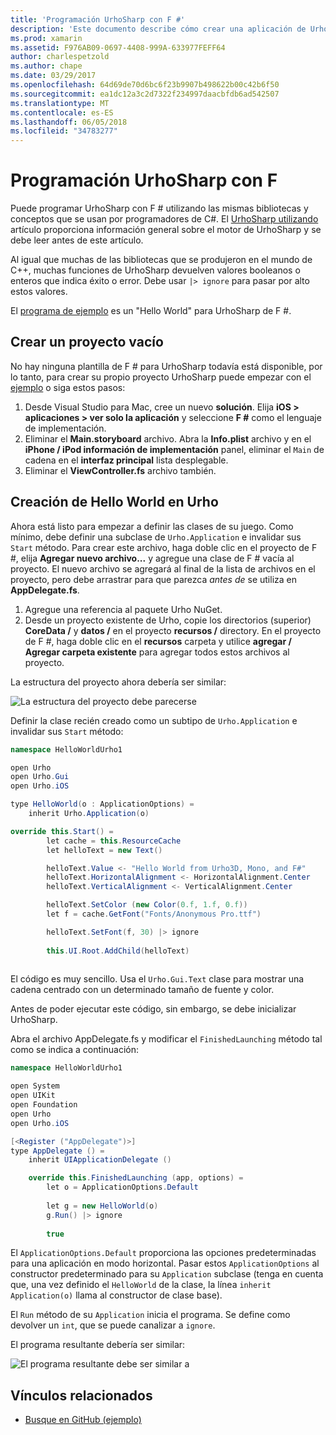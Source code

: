 ```yaml
---
title: 'Programación UrhoSharp con F #'
description: 'Este documento describe cómo crear una aplicación de UrhoSharp de simple hello world con F # en Visual Studio para Mac.'
ms.prod: xamarin
ms.assetid: F976AB09-0697-4408-999A-633977FEFF64
author: charlespetzold
ms.author: chape
ms.date: 03/29/2017
ms.openlocfilehash: 64d69de70d6bc6f23b9907b498622b00c42b6f50
ms.sourcegitcommit: ea1dc12a3c2d7322f234997daacbfdb6ad542507
ms.translationtype: MT
ms.contentlocale: es-ES
ms.lasthandoff: 06/05/2018
ms.locfileid: "34783277"
---
```

# <a name="programming-urhosharp-with-f"></a>Programación UrhoSharp con F #

Puede programar UrhoSharp con F # utilizando las mismas bibliotecas y conceptos que se usan por programadores de C#. El [UrhoSharp utilizando](~/graphics-games/urhosharp/using.md) artículo proporciona información general sobre el motor de UrhoSharp y se debe leer antes de este artículo.

Al igual que muchas de las bibliotecas que se produjeron en el mundo de C++, muchas funciones de UrhoSharp devuelven valores booleanos o enteros que indica éxito o error. Debe usar `|> ignore` para pasar por alto estos valores.

El [programa de ejemplo](https://github.com/xamarin/recipes/tree/master/cross-platform/urho/urho-fsharp/HelloWorldUrhoFsharp) es un "Hello World" para UrhoSharp de F #.

## <a name="creating-an-empty-project"></a>Crear un proyecto vacío

No hay ninguna plantilla de F # para UrhoSharp todavía está disponible, por lo tanto, para crear su propio proyecto UrhoSharp puede empezar con el [ejemplo](https://github.com/xamarin/recipes/tree/master/cross-platform/urho/urho-fsharp/HelloWorldUrhoFsharp) o siga estos pasos:

1. Desde Visual Studio para Mac, cree un nuevo **solución**. Elija **iOS > aplicaciones > ver solo la aplicación** y seleccione **F #** como el lenguaje de implementación. 
1. Eliminar el **Main.storyboard** archivo. Abra la **Info.plist** archivo y en el **iPhone / iPod información de implementación** panel, eliminar el `Main` de cadena en el **interfaz principal** lista desplegable.
1. Eliminar el **ViewController.fs** archivo también.

## <a name="building-hello-world-in-urho"></a>Creación de Hello World en Urho

Ahora está listo para empezar a definir las clases de su juego. Como mínimo, debe definir una subclase de `Urho.Application` e invalidar sus `Start` método. Para crear este archivo, haga doble clic en el proyecto de F #, elija **Agregar nuevo archivo...**  y agregue una clase de F # vacía al proyecto. El nuevo archivo se agregará al final de la lista de archivos en el proyecto, pero debe arrastrar para que parezca *antes de* se utiliza en **AppDelegate.fs**.

1. Agregue una referencia al paquete Urho NuGet.
1. Desde un proyecto existente de Urho, copie los directorios (superior) **CoreData /** y **datos /** en el proyecto **recursos /** directory. En el proyecto de F #, haga doble clic en el **recursos** carpeta y utilice **agregar / Agregar carpeta existente** para agregar todos estos archivos al proyecto.

La estructura del proyecto ahora debería ser similar:

![](fsharp-images/solutionpane.png "La estructura del proyecto debe parecerse")

Definir la clase recién creado como un subtipo de `Urho.Application` e invalidar sus `Start` método:

```csharp
namespace HelloWorldUrho1

open Urho
open Urho.Gui
open Urho.iOS

type HelloWorld(o : ApplicationOptions) =
    inherit Urho.Application(o) 

override this.Start() = 
        let cache = this.ResourceCache
        let helloText = new Text()

        helloText.Value <- "Hello World from Urho3D, Mono, and F#"
        helloText.HorizontalAlignment <- HorizontalAlignment.Center
        helloText.VerticalAlignment <- VerticalAlignment.Center

        helloText.SetColor (new Color(0.f, 1.f, 0.f))
        let f = cache.GetFont("Fonts/Anonymous Pro.ttf")

        helloText.SetFont(f, 30) |> ignore
                  
        this.UI.Root.AddChild(helloText)
            
```

El código es muy sencillo. Usa el `Urho.Gui.Text` clase para mostrar una cadena centrado con un determinado tamaño de fuente y color. 

Antes de poder ejecutar este código, sin embargo, se debe inicializar UrhoSharp. 

Abra el archivo AppDelegate.fs y modificar el `FinishedLaunching` método tal como se indica a continuación:

```csharp
namespace HelloWorldUrho1

open System
open UIKit
open Foundation
open Urho
open Urho.iOS

[<Register ("AppDelegate")>]
type AppDelegate () =
    inherit UIApplicationDelegate ()

    override this.FinishedLaunching (app, options) =
        let o = ApplicationOptions.Default
     
        let g = new HelloWorld(o)
        g.Run() |> ignore
       
        true
```

El `ApplicationOptions.Default` proporciona las opciones predeterminadas para una aplicación en modo horizontal. Pasar estos `ApplicationOptions` al constructor predeterminado para su `Application` subclase (tenga en cuenta que, una vez definido el `HelloWorld` de la clase, la línea `inherit Application(o)` llama al constructor de clase base). 

El `Run` método de su `Application` inicia el programa. Se define como devolver un `int`, que se puede canalizar a `ignore`. 

El programa resultante debería ser similar:

![](fsharp-images/helloworldfsharp.png "El programa resultante debe ser similar a")








## <a name="related-links"></a>Vínculos relacionados

- [Busque en GitHub (ejemplo)](https://github.com/xamarinhttps://developer.xamarin.com/recipes/tree/master/cross-platform/urho/urho-fsharp/HelloWorldUrhoFsharp)
